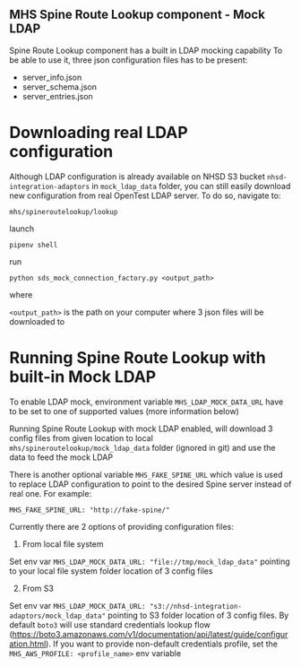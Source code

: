 ## MHS Spine Route Lookup component - Mock LDAP

Spine Route Lookup component has a built in LDAP mocking capability
To be able to use it, three json configuration files has to be present:

- server_info.json
- server_schema.json
- server_entries.json

# Downloading real LDAP configuration

Although LDAP configuration is already available on NHSD S3 bucket `nhsd-integration-adaptors` in
`mock_ldap_data` folder, you can still easily download new configuration from real OpenTest LDAP server. 
To do so, navigate to: 

`mhs/spineroutelookup/lookup` 

launch 

`pipenv shell`

run 

`python sds_mock_connection_factory.py <output_path>`

where

`<output_path>` is the path on your computer where 3 json files will be downloaded to

# Running Spine Route Lookup with built-in Mock LDAP

To enable LDAP mock, environment variable `MHS_LDAP_MOCK_DATA_URL` have to be set to one of supported values (more information below)

Running Spine Route Lookup with mock LDAP enabled, will download 3 config files from given location 
to local `mhs/spineroutelookup/mock_ldap_data` folder (ignored in git) and use the data to feed the mock LDAP 

There is another optional variable `MHS_FAKE_SPINE_URL` which value is used to replace LDAP configuration to point to the desired Spine server instead of real one.
For example:

`MHS_FAKE_SPINE_URL: "http://fake-spine/"`

Currently there are 2 options of providing configuration files:

1. From local file system

Set env var `MHS_LDAP_MOCK_DATA_URL: "file://tmp/mock_ldap_data"` pointing to your local file system folder location of 3 config files

2. From S3

Set env var `MHS_LDAP_MOCK_DATA_URL: "s3://nhsd-integration-adaptors/mock_ldap_data"` pointing to S3 folder location of 3 config files.
By default `boto3` will use standard credentials lookup flow (https://boto3.amazonaws.com/v1/documentation/api/latest/guide/configuration.html).
If you want to provide non-default credentials profile, set the `MHS_AWS_PROFILE: <profile_name>` env variable